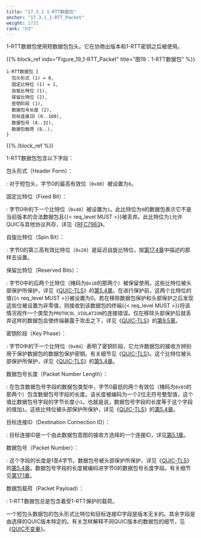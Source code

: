 ```yaml
---
title: "17.3.1 1-RTT数据包"
anchor: "17.3.1_1-RTT_Packet"
weight: 1731
rank: "h3"
---
```


1-RTT数据包使用短数据包包头。它在协商出版本和1-RTT密钥之后被使用。

{{% block_ref
indx="Figure_19_1-RTT_Packet"
title="图19：1-RTT数据包" %}}

```
1-RTT数据包 {
  包头形式 (1) = 0,
  固定比特位 (1) = 1,
  自旋比特位 (1),
  保留比特位 (2),
  密钥阶段 (1),
  数据包号长度 (2),
  目标连接ID (0..160),
  数据包号 (8..32),
  数据包载荷 (8..),
}
```

{{% /block_ref %}}

1-RTT数据包包含以下字段：

包头形式（Header Form）：

:   对于短包头，字节0的最高有效位（`0x80`）被设置为`0`。

固定比特位（Fixed Bit）：

:   字节0中的下一个比特位（`0x40`）被设置为`1`。此比特位为`0`的数据包表示它不是当前版本的合法数据包且{{< req_level MUST >}}被丢弃。此比特位为`1`允许QUIC与其他协议共存，详见《[RFC7983]()》。

自旋比特位（Spin Bit）：

:   字节0的第三高有效比特位（`0x20`）是延迟自旋比特位，按[第17.4章]()中描述的那样去设置。

保留比特位（Reserved Bits）：

:   字节0中的后两个比特位（掩码为`0x18`的那两个）被保留使用。这些比特位被头部保护所保护，详见《[QUIC-TLS]()》的[第5.4章]()。在进行保护前，这两个比特位的值{{< req_level MUST >}}被设置为0。若在移除数据包保护和头部保护之后发现这些位被设置为非零值，则接收到该数据包的终端{{< req_level MUST >}}将该情况视作一个类型为`PROTOCOL_VIOLATION`的连接错误。仅在移除头部保护后就丢弃这样的数据包会使终端暴露于攻击之下，详见《[QUIC-TLS]()》的[第9.5章]()。

密钥阶段（Key Phase）：

:   字节0中的下一个比特位（`0x04`）表明了密钥阶段，它允许数据包的接收方辨别用于保护数据包的数据包保护密钥。有关细节见《[QUIC-TLS]()》。这个比特位被头部保护所保护，详见《[QUIC-TLS]()》的[第5.4章]()。

数据包号长度（Packet Number Length）：

:   在包含数据包号字段的数据包类型中，字节0最低的两个有效位（掩码为`0x03`的那两个）包含数据包号字段的长度。该长度被编码为一个2位无符号整型值，这个值比数据包号字段的字节长度小`1`。也就是说，数据包号字段的长度等于这个字段的值加`1`。这些比特位被头部保护所保护，详见《[QUIC-TLS]()》的[第5.4章]()。

目标连接ID（Destination Connection ID）：

:   目标连接ID是一个由此数据包意图的接收方选择的一个连接ID，详见[第5.1章]()。

数据包号（Packet Number）：

:   这个字段的长度是1至4字节。数据包号被头部保护所保护，详见《[QUIC-TLS]()》的[第5.4章]()。数据包号字段的长度被编码进字节0的数据包号长度字段。有关细节见[第17.1章]()。

数据包载荷（Packet Payload）：

:   1-RTT数据包总是包含着受1-RTT保护的载荷。

一个短包头数据包的包头形式比特位和目标连接ID字段是版本无关的。其余字段是由选择的QUIC版本特定的。有关怎样解释不同QUIC版本的数据包的细节，见《[QUIC不变量]()》。

